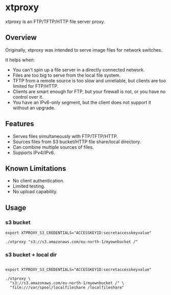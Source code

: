 # xtproxy

xtproxy is an FTP/TFTP/HTTP file server proxy.

## Overview

Originally, xtproxy was intended to serve image files for network switches.

It helps when:

* You can't spin up a file server in a directly connected network.
* Files are too big to serve from the local file system.
* TFTP from a remote source is too slow and unreliable, but clients are too limited for FTP/HTTP.
* Clients are smart enough for FTP, but your firewall is not, or you have no control over it.
* You have an IPv6-only segment, but the client does not support it without an upgrade.

## Features

* Serves files simultaneously with FTP/TFTP/HTTP.
* Sources files from S3 bucket/HTTP file share/local directory.
* Can combine multiple sources of files.
* Supports IPv4/IPv6.

## Known Limitations

* No client authentication.
* Limited testing.
* No upload capability.

## Usage

### s3 bucket

```
export XTPROXY_S3_CREDENTIALS="ACCESSKEYID:secretaccesskeyvalue"

./xtproxy "s3://s3.amazonaws.com/eu-north-1/myownbucket /"
```

### s3 bucket + local dir

```

export XTPROXY_S3_CREDENTIALS="ACCESSKEYID:secretaccesskeyvalue"

./xtproxy \
  "s3://s3.amazonaws.com/eu-north-1/myownbucket /" \
  "file:///var/spool/localfileshare /localfileshare"
```
